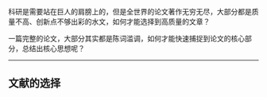 科研是需要站在巨人的肩膀上的，但是全世界的论文著作无穷无尽，大部分都是质量不高、创新点不够出彩的水文，如何才能选择到高质量的文章？

一篇完整的论文，大部分其实都是陈词滥调，如何才能快速捕捉到论文的核心部分，总结出核心思想呢？

---
## 文献的选择

